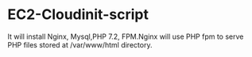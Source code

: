 # EC2-Cloudinit-script

It will install Nginx, Mysql,PHP 7.2, FPM.Nginx will use PHP fpm to serve PHP files stored at /var/www/html directory.

